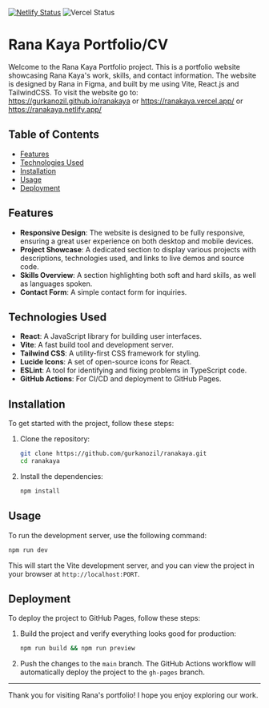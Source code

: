 [![Netlify Status](https://api.netlify.com/api/v1/badges/b2c82cde-7edb-4a49-a4c5-9272111018e8/deploy-status)](https://app.netlify.com/sites/ranakaya/deploys)
![Vercel Status](https://deploy-badge.vercel.app/vercel/ranakaya)

# Rana Kaya Portfolio/CV

Welcome to the Rana Kaya Portfolio project. This is a portfolio website showcasing Rana Kaya's work, skills, and contact information.
The website is designed by Rana in Figma, and built by me using Vite, React.js and TailwindCSS.
To visit the website go to:
https://gurkanozil.github.io/ranakaya or
https://ranakaya.vercel.app/ or
https://ranakaya.netlify.app/

## Table of Contents

- [Features](#features)
- [Technologies Used](#technologies-used)
- [Installation](#installation)
- [Usage](#usage)
- [Deployment](#deployment)

## Features

- **Responsive Design**: The website is designed to be fully responsive, ensuring a great user experience on both desktop and mobile devices.
- **Project Showcase**: A dedicated section to display various projects with descriptions, technologies used, and links to live demos and source code.
- **Skills Overview**: A section highlighting both soft and hard skills, as well as languages spoken.
- **Contact Form**: A simple contact form for inquiries.

## Technologies Used

- **React**: A JavaScript library for building user interfaces.
- **Vite**: A fast build tool and development server.
- **Tailwind CSS**: A utility-first CSS framework for styling.
- **Lucide Icons**: A set of open-source icons for React.
- **ESLint**: A tool for identifying and fixing problems in TypeScript code.
- **GitHub Actions**: For CI/CD and deployment to GitHub Pages.

## Installation

To get started with the project, follow these steps:

1. Clone the repository:
   ```bash
   git clone https://github.com/gurkanozil/ranakaya.git
   cd ranakaya
   ```

2. Install the dependencies:
   ```bash
   npm install
   ```

## Usage

To run the development server, use the following command:

```bash
npm run dev
```

This will start the Vite development server, and you can view the project in your browser at `http://localhost:PORT`.

## Deployment

To deploy the project to GitHub Pages, follow these steps:

1. Build the project and verify everything looks good for production:
   ```bash
   npm run build && npm run preview
   ```

2. Push the changes to the `main` branch. The GitHub Actions workflow will automatically deploy the project to the `gh-pages` branch.

---

Thank you for visiting Rana's portfolio! I hope you enjoy exploring our work.
